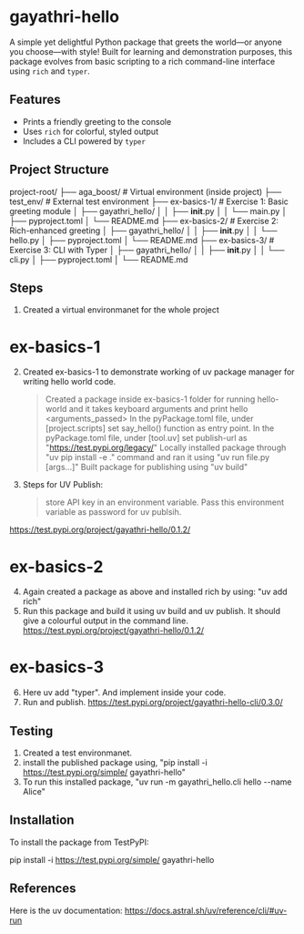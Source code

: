 # gayathri-hello
A simple yet delightful Python package that greets the world—or anyone you choose—with style! Built for learning and demonstration purposes, this package evolves from basic scripting to a rich command-line interface using `rich` and `typer`.

## Features
- Prints a friendly greeting to the console
- Uses `rich` for colorful, styled output 
- Includes a CLI powered by `typer`

## Project Structure
project-root/
├── aga_boost/                 # Virtual environment (inside project)
├── test_env/                  # External test environment
├── ex-basics-1/               # Exercise 1: Basic greeting module
│   ├── gayathri_hello/
│   │   ├── __init__.py
│   │   └── main.py
│   ├── pyproject.toml
│   └── README.md
├── ex-basics-2/               # Exercise 2: Rich-enhanced greeting
│   ├── gayathri_hello/
│   │   ├── __init__.py
│   │   └── hello.py
│   ├── pyproject.toml
│   └── README.md
├── ex-basics-3/               # Exercise 3: CLI with Typer
│   ├── gayathri_hello/
│   │   ├── __init__.py
│   │   └── cli.py
│   ├── pyproject.toml
│   └── README.md


## Steps
1. Created a virtual environmanet for the whole project

# ex-basics-1
2. Created ex-basics-1 to demonstrate working of uv package manager for writing hello world code.
    > Created a package inside ex-basics-1 folder for running hello-world and it takes keyboard arguments and print hello <arguments_passed>
    > In the pyPackage.toml file, under [project.scripts] set say_hello() function as entry point.
    > In the pyPackage.toml file, under [tool.uv] set publish-url as "https://test.pypi.org/legacy/" 
    > Locally installed package through "uv pip install -e ." command and ran it using "uv run file.py [args...]"
    > Built package for publishing using "uv build"

3. Steps for UV Publish:
    > store API key in an environment variable.
    > Pass this environment variable as password for uv  publsih.

https://test.pypi.org/project/gayathri-hello/0.1.2/ 

# ex-basics-2
4. Again created a package as above and installed rich by using: "uv add rich" 
5. Run this package and build it using uv build and uv publish. It should give a colourful output in the command line.
https://test.pypi.org/project/gayathri-hello/0.1.2/ 

# ex-basics-3
6. Here uv add "typer". And implement inside your code.
7. Run and publish. 
https://test.pypi.org/project/gayathri-hello-cli/0.3.0/ 


## Testing
1. Created a test environmanet.
2. install the published package using, "pip install -i https://test.pypi.org/simple/ gayathri-hello"
3. To run this installed package, "uv run -m gayathri_hello.cli hello --name Alice"

## Installation
To install the package from TestPyPI:

pip install -i https://test.pypi.org/simple/ gayathri-hello

## References
Here is the uv documentation: 
https://docs.astral.sh/uv/reference/cli/#uv-run
